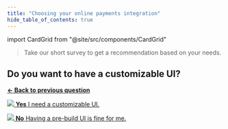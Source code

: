 ```yaml
---
title: "Choosing your online payments integration"
hide_table_of_contents: true
---
```

import CardGrid from "@site/src/components/CardGrid"

>Take our short survey to get a recommendation based on your needs.

## Do you want to have a customizable UI?

[**← Back to previous question**](question-2)

<CardGrid home>

[![](/images/dojo-icons/TickCircle.svg) **Yes** I need a customizable UI.](result-components)

[![](/images/dojo-icons/DeleteCircle.svg) **No** Having a pre-build UI is fine for me.](result-checkout)

</CardGrid>